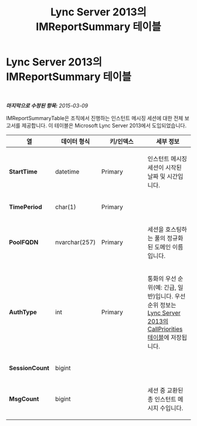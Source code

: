 ﻿---
title: Lync Server 2013의 IMReportSummary 테이블
TOCTitle: Lync Server 2013의 IMReportSummary 테이블
ms:assetid: 27ff9453-53f2-4fae-b637-70a086c9df96
ms:mtpsurl: https://technet.microsoft.com/ko-kr/library/JJ204753(v=OCS.15)
ms:contentKeyID: 49303116
ms.date: 08/10/2015
mtps_version: v=OCS.15
ms.translationtype: HT
---

# Lync Server 2013의 IMReportSummary 테이블

 

_**마지막으로 수정된 항목:** 2015-03-09_

IMReportSummaryTable은 조직에서 진행하는 인스턴트 메시징 세션에 대한 전체 보고서를 제공합니다. 이 테이블은 Microsoft Lync Server 2013에서 도입되었습니다.


<table>
<colgroup>
<col style="width: 25%" />
<col style="width: 25%" />
<col style="width: 25%" />
<col style="width: 25%" />
</colgroup>
<thead>
<tr class="header">
<th>열</th>
<th>데이터 형식</th>
<th>키/인덱스</th>
<th>세부 정보</th>
</tr>
</thead>
<tbody>
<tr class="odd">
<td><p><strong>StartTime</strong></p></td>
<td><p>datetime</p></td>
<td><p>Primary</p></td>
<td><p>인스턴트 메시징 세션이 시작된 날짜 및 시간입니다.</p></td>
</tr>
<tr class="even">
<td><p><strong>TimePeriod</strong></p></td>
<td><p>char(1)</p></td>
<td><p>Primary</p></td>
<td><p></p></td>
</tr>
<tr class="odd">
<td><p><strong>PoolFQDN</strong></p></td>
<td><p>nvarchar(257)</p></td>
<td><p>Primary</p></td>
<td><p>세션을 호스팅하는 풀의 정규화된 도메인 이름입니다.</p></td>
</tr>
<tr class="even">
<td><p><strong>AuthType</strong></p></td>
<td><p>int</p></td>
<td><p>Primary</p></td>
<td><p>통화의 우선 순위(예: 긴급, 일반)입니다. 우선 순위 정보는 <a href="lync-server-2013-callpriorities-table.md">Lync Server 2013의 CallPriorities 테이블</a>에 저장됩니다.</p></td>
</tr>
<tr class="odd">
<td><p><strong>SessionCount</strong></p></td>
<td><p>bigint</p></td>
<td><p></p></td>
<td><p></p></td>
</tr>
<tr class="even">
<td><p><strong>MsgCount</strong></p></td>
<td><p>bigint</p></td>
<td><p></p></td>
<td><p>세션 중 교환된 총 인스턴트 메시지 수입니다.</p></td>
</tr>
</tbody>
</table>

